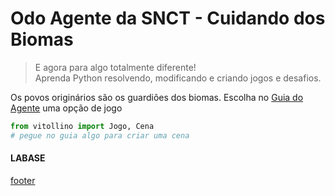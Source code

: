 <!---
Open Source program Pynoplia - Copyright © 2024  Carlo Oliveira** <carlo@nce.ufrj.br>,
PDX-License-Identifier:** `GNU General Public License v3.0 or later <http://is.gd/3Udt>`_.
-->
# Odo Agente da SNCT - Cuidando dos Biomas
> E agora para algo totalmente diferente! <br>
> Aprenda Python resolvendo, modificando e criando jogos e desafios. <br>

Os povos originários são os guardiões dos biomas. Escolha no [Guia do Agente](http://bit.ly/SNCT_24_F) uma opção de jogo

```python
from vitollino import Jogo, Cena
# pegue no guia algo para criar uma cena
```

#### LABASE
[footer](footer.md ':include')